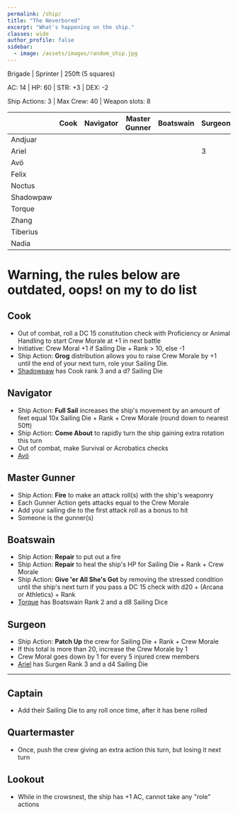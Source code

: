 ```yaml
---
permalink: /ship/
title: "The Neverbored"
excerpt: "What's happening on the ship."
classes: wide
author_profile: false
sidebar:
  - image: /assets/images/random_ship.jpg
---
```


Brigade | Sprinter | 250ft (5 squares)

AC: 14 | HP: 60 | STR: +3 | DEX: -2

Ship Actions: 3 | Max Crew: 40 | Weapon slots: 8

|           | Cook | Navigator | Master Gunner | Boatswain | Surgeon | Sailing Die |
|-----------|-----|-----------|---------------|-----------|---------|-------------|
| Andjuar   |     |       |           |       |         |             |
| Ariel     |     |       |           |       | 3       | d4          |
| Avö       |     |       |           |       |         | d12         |
| Felix     |     |       |           |       |         |             |
| Noctus    |     |       |           |       |         |             |
| Shadowpaw |     |       |           |       |         |             |
| Torque    |     |       |           |       |         |             |
| Zhang     |     |       |           |       |         |             |
| Tiberius  |     |       |           |       |         |             |
| Nadia     |     |       |           |       |         |             |

# Warning, the rules below are outdated, oops! on my to do list

## Cook
* Out of combat, roll a DC 15 constitution check with Proficiency or Animal Handling to start Crew Morale at +1 in next battle
* Initiative: Crew Moral +1 if Sailing Die + Rank > 10, else -1
* Ship Action: **Grog** distribution allows you to raise Crew Morale by +1 until the end of your next turn, role your Sailing Die.
* [Shadowpaw](../players/shadowpaw/) has Cook rank 3 and a d? Sailing Die


## Navigator
* Ship Action: **Full Sail** increases the ship's movement by an amount of feet equal 10x Sailing Die + Rank + Crew Morale (round down to nearest 50ft)
* Ship Action: **Come About** to rapidly turn the ship gaining extra rotation this turn
* Out of combat, make Survival or Acrobatics checks
* [Avö](../players/avo/)

## Master Gunner
* Ship Action: **Fire** to make an attack roll(s) with the ship's weaponry
* Each Gunner Action gets attacks equal to the Crew Morale
* Add your sailing die to the first attack roll as a bonus to hit
* Someone is the gunner(s)

## Boatswain
* Ship Action: **Repair** to put out a fire
* Ship Action: **Repair** to heal the ship's HP for Sailing Die + Rank + Crew Morale
* Ship Action: **Give 'er All She's Got** by removing the stressed condition until the ship's next turn if you pass a DC 15 check with d20 + (Arcana or Athletics) + Rank
* [Torque](../players/torque/) has Boatswain Rank 2 and a d8 Sailing Dice

## Surgeon
* Ship Action: **Patch Up** the crew for Sailing Die + Rank + Crew Morale
* If this total is more than 20, increase the Crew Morale by 1
* Crew Moral goes down by 1 for every 5 injured crew members
* [Ariel](../players/ariel/) has Surgen Rank 3 and a d4 Sailing Die

-----

## Captain 
* Add their Sailing Die to any roll once time, after it has bene rolled

## Quartermaster
* Once, push the crew giving an extra action this turn, but losing it next turn

## Lookout
* While in the crowsnest, the ship has +1 AC, cannot take any "role" actions
